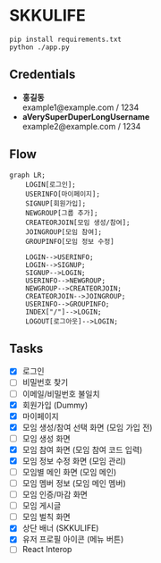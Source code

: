# SKKULIFE
```
pip install requirements.txt
python ./app.py
```

## Credentials
- **홍길동**  
example1<span></span>@example.com / 1234
- **aVerySuperDuperLongUsername**  
example2<span></span>@example.com / 1234

## Flow
```mermaid
graph LR;
    LOGIN[로그인];
    USERINFO[마이페이지];
    SIGNUP[회원가입];
    NEWGROUP[그룹 추가];
    CREATEORJOIN[모임 생성/참여];
    JOINGROUP[모임 참여];
    GROUPINFO[모임 정보 수정]

    LOGIN-->USERINFO;
    LOGIN-->SIGNUP;
    SIGNUP-->LOGIN;
    USERINFO-->NEWGROUP;
    NEWGROUP-->CREATEORJOIN;
    CREATEORJOIN-->JOINGROUP;
    USERINFO-->GROUPINFO;
    INDEX["/"]-->LOGIN;
    LOGOUT[로그아웃]-->LOGIN;
```

## Tasks
- [x] 로그인
- [ ] 비밀번호 찾기
- [ ] 이메일/비밀번호 불일치
- [x] 회원가입 (Dummy)
- [x] 마이페이지
- [x] 모임 생성/참여 선택 화면 (모임 가입 전)
- [ ] 모임 생성 화면
- [x] 모임 참여 화면 (모임 참여 코드 입력)
- [x] 모임 정보 수정 화면 (모임 관리)
- [ ] 모임별 메인 화면 (모임 메인)
- [ ] 모임 멤버 정보 (모임 메인 멤버)
- [ ] 모임 인증/마감 화면
- [ ] 모임 게시글
- [ ] 모임 벌칙 화면
- [x] 상단 배너 (SKKULIFE)
- [x] 유저 프로필 아이콘 (메뉴 버튼)
- [ ] React Interop